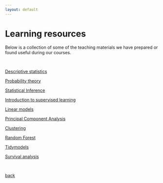 ```yaml
---
layout: default
---
```



# Learning resources

Below is a collection of some of the teaching materials we have prepared or found useful during our courses.

<br>

<a href="https://nbisweden.github.io/workshop-mlbiostatistics/session-descriptive/docs/intro.html" target="_blank" rel="noopener noreferrer">Descriptive statistics</a>

<a href="https://nbisweden.github.io/workshop-mlbiostatistics/session-probability/docs/prob_01intro.html" target="_blank" rel="noopener noreferrer">Probability theory</a>

<a href="https://nbisweden.github.io/workshop-mlbiostatistics/session-inference/docs/infe_01hypothesis.html" target="_blank" rel="noopener noreferrer">Statistical Inference</a>

<a href="https://nbisweden.github.io/workshop-mlbiostatistics/session-supervise/docs/intro.html" target="_blank" rel="noopener noreferrer">Introduction to supervised learning</a>

<a href="https://nbisweden.github.io/workshop-mlbiostatistics/session-lm/docs/lm-intro.html" target="_blank" rel="noopener noreferrer">Linear models</a>

<a href="https://payamemami.com/pca_basics/index.html" target="_blank" rel="noopener noreferrer">Principal Component Analysis</a>

<a href="https://nbisweden.github.io/workshop-mlbiostatistics/session-clustering/docs/intro.html" target="_blank" rel="noopener noreferrer">Clustering</a>

<a href="https://payamemami.com/randomforest-basics/" target="_blank" rel="noopener noreferrer">Random Forest</a>

<a href="https://nbisweden.github.io/workshop-mlbiostatistics/session-tidymodels/docs/intro.html" target="_blank" rel="noopener noreferrer">Tidymodels</a>

<a href="https://nbisweden.github.io/workshop-mlbiostatistics/session-survival/docs/intro.html" target="_blank" rel="noopener noreferrer">Survival analysis</a>

<br>

[back](./)
